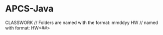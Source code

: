 # APCS-Java

CLASSWORK // Folders are named with the format: mmddyy
HW // named with format: HW<##>

